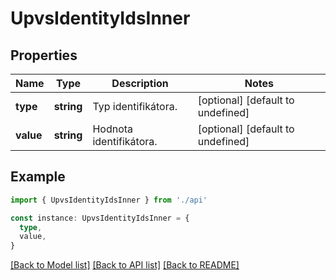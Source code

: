 # UpvsIdentityIdsInner

## Properties

| Name      | Type       | Description             | Notes                             |
| --------- | ---------- | ----------------------- | --------------------------------- |
| **type**  | **string** | Typ identifikátora.     | [optional] [default to undefined] |
| **value** | **string** | Hodnota identifikátora. | [optional] [default to undefined] |

## Example

```typescript
import { UpvsIdentityIdsInner } from './api'

const instance: UpvsIdentityIdsInner = {
  type,
  value,
}
```

[[Back to Model list]](../README.md#documentation-for-models) [[Back to API list]](../README.md#documentation-for-api-endpoints) [[Back to README]](../README.md)
